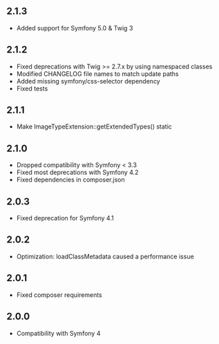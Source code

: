 2.1.3
-----

* Added support for Symfony 5.0 & Twig 3

2.1.2
-----

* Fixed deprecations with Twig >= 2.7.x by using namespaced classes
* Modified CHANGELOG file names to match update paths
* Added missing symfony/css-selector dependency
* Fixed tests

2.1.1
-----

* Make ImageTypeExtension::getExtendedTypes() static

2.1.0
-----

* Dropped compatibility with Symfony < 3.3
* Fixed most deprecations with Symfony 4.2
* Fixed dependencies in composer.json

2.0.3
-----

* Fixed deprecation for Symfony 4.1

2.0.2
-----

* Optimization: loadClassMetadata caused a performance issue

2.0.1
-----

* Fixed composer requirements

2.0.0
-----

* Compatibility with Symfony 4
